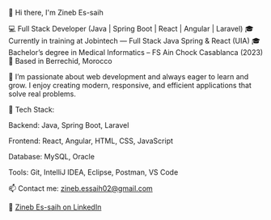 👋 Hi there, I'm Zineb Es-saih

💻 Full Stack Developer (Java | Spring Boot | React | Angular | Laravel)
🎓 Currently in training at Jobintech — Full Stack Java Spring & React (UIA)
🎓 Bachelor’s degree in Medical Informatics – FS Ain Chock Casablanca (2023)
📍 Based in Berrechid, Morocco

🚀 I’m passionate about web development and always eager to learn and grow.
I enjoy creating modern, responsive, and efficient applications that solve real problems.

🧩 Tech Stack:

Backend: Java, Spring Boot, Laravel

Frontend: React, Angular, HTML, CSS, JavaScript

Database: MySQL, Oracle

Tools: Git, IntelliJ IDEA, Eclipse, Postman, VS Code

📫 Contact me: zineb.essaih02@gmail.com

💼 [Zineb Es-saih on LinkedIn](https://www.linkedin.com/in/zineb-essaih)
